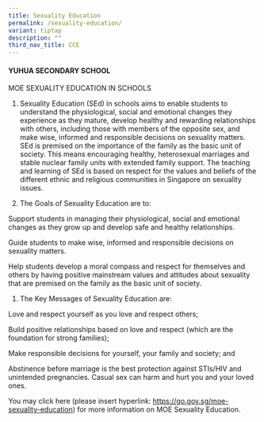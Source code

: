 ```yaml
---
title: Sexuality Education
permalink: /sexuality-education/
variant: tiptap
description: ""
third_nav_title: CCE
---
```

<h4><strong>YUHUA SECONDARY SCHOOL</strong></h4>
<p>MOE SEXUALITY EDUCATION IN SCHOOLS</p>
<ol data-tight="true" class="tight">
<li>
<p>Sexuality Education (SEd) in schools aims to enable students to understand
the physiological, social and emotional changes they experience as they
mature, develop healthy and rewarding relationships with others, including
those with members of the opposite sex, and make wise, informed and responsible
decisions on sexuality matters. SEd is premised on the importance of the
family as the basic unit of society. This means encouraging healthy, heterosexual
marriages and stable nuclear family units with extended family support.
The teaching and learning of SEd is based on respect for the values and
beliefs of the different ethnic and religious communities in Singapore
on sexuality issues.</p>
</li>
<li>
<p>The Goals of Sexuality Education are to:</p>
</li>
</ol>
<p>Support students in managing their physiological, social and emotional
changes as they grow up and develop safe and healthy relationships.</p>
<p>Guide students to make wise, informed and responsible decisions on sexuality
matters.</p>
<p>Help students develop a moral compass and respect for themselves and others
by having positive mainstream values and attitudes about sexuality that
are premised on the family as the basic unit of society.</p>
<ol data-tight="true" class="tight">
<li>
<p>The Key Messages of Sexuality Education are:</p>
</li>
</ol>
<p>Love and respect yourself as you love and respect others;</p>
<p>Build positive relationships based on love and respect (which are the
foundation for strong families);</p>
<p>Make responsible decisions for yourself, your family and society; and</p>
<p>Abstinence before marriage is the best protection against STIs/HIV and
unintended pregnancies. Casual sex can harm and hurt you and your loved
ones.</p>
<p>You may click here (please insert hyperlink: <a href="https://go.gov.sg/moe-sexuality-education" rel="noopener noreferrer nofollow" target="_blank">https://go.gov.sg/moe-sexuality-education</a>)
for more information on MOE Sexuality Education.</p>
<p></p>
<p></p>